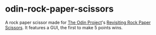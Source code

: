 # odin-rock-paper-scissors

A rock paper scissor made for [The Odin Project](https://theodinproject.com)'s [Revisiting Rock Paper Scissors](https://www.theodinproject.com/lessons/foundations-revisiting-rock-paper-scissors).
It features a GUI, the first to make 5 points wins.

